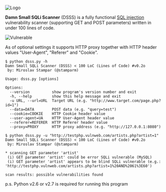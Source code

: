 ![Logo](https://i.imgur.com/8pg0l5E.png)

**Damn Small SQLi Scanner** (DSSS) is a fully functional [SQL injection](https://en.wikipedia.org/wiki/SQL_injection) vulnerability scanner (supporting GET and POST parameters) written in under 100 lines of code.

![Vulnerable](https://i.imgur.com/FI0vYjK.png)

As of optional settings it supports HTTP proxy together with HTTP header values "User-Agent", "Referer" and "Cookie".

```
$ python dsss.py -h
Damn Small SQLi Scanner (DSSS) < 100 LoC (Lines of Code) #v0.2o
 by: Miroslav Stampar (@stamparm)

Usage: dsss.py [options]

Options:
  --version          show program's version number and exit
  -h, --help         show this help message and exit
  -u URL, --url=URL  Target URL (e.g. "http://www.target.com/page.php?id=1")
  --data=DATA        POST data (e.g. "query=test")
  --cookie=COOKIE    HTTP Cookie header value
  --user-agent=UA    HTTP User-Agent header value
  --referer=REFERER  HTTP Referer header value
  --proxy=PROXY      HTTP proxy address (e.g. "http://127.0.0.1:8080")
```

```
$ python dsss.py -u "http://testphp.vulnweb.com/artists.php?artist=1"
Damn Small SQLi Scanner (DSSS) < 100 LoC (Lines of Code) #v0.2o
 by: Miroslav Stampar (@stamparm)

* scanning GET parameter 'artist'
 (i) GET parameter 'artist' could be error SQLi vulnerable (MySQL)
 (i) GET parameter 'artist' appears to be blind SQLi vulnerable (e.g.: 'http://testphp.vulnweb.com/artists.php?artist=1%20AND%2061%3E60')

scan results: possible vulnerabilities found
```

p.s. Python v2.6 or v2.7 is required for running this program
